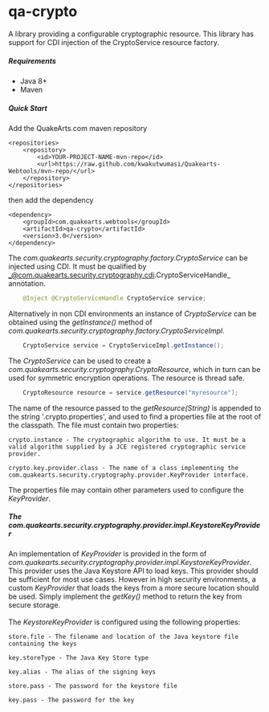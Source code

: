 # qa-crypto

A library providing a configurable cryptographic resource. This library has support for CDI injection of the CryptoService resource factory.

##### Requirements
* Java 8+
* Maven

##### Quick Start

Add the QuakeArts.com maven repository

```
<repositories>
    <repository>
        <id>YOUR-PROJECT-NAME-mvn-repo</id>
        <url>https://raw.github.com/kwakutwumasi/Quakearts-Webtools/mvn-repo/</url>
    </repository>
</repositories>

```

then add the dependency

```
<dependency>
	<groupId>com.quakearts.webtools</groupId>
	<artifactId>qa-crypto</artifactId>
	<version>3.0</version>
</dependency>

```

The _com.quakearts.security.cryptography.factory.CryptoService_ can be injected using CDI. It must be qualified by _@com.quakearts.security.cryptography.cdi.CryptoServiceHandle_ annotation.

```java
	@Inject @CryptoServiceHandle CryptoService service;
```

Alternatively in non CDI environments an instance of _CryptoService_ can be obtained using the _getInstance()_ method of _com.quakearts.security.cryptography.factory.CryptoServiceImpl_.

```java
	CryptoService service = CryptoServiceImpl.getInstance();
```

The _CryptoService_ can be used to create a _com.quakearts.security.cryptography.CryptoResource_, which in turn can be used for symmetric encryption operations. The resource is thread safe.

```java
	CryptoResource resource = service.getResource("myresource");
```

The name of the resource passed to the _getResource(String)_ is appended to the string '.crypto.properties', and used to find a properties file at the root of the classpath. The file must contain two properties:

```
crypto.instance - The cryptographic algorithm to use. It must be a valid algorithm supplied by a JCE registered cryptographic service provider.

crypto.key.provider.class - The name of a class implementing the com.quakearts.security.cryptography.provider.KeyProvider interface.

```

The properties file may contain other parameters used to configure the _KeyProvider_.

##### The com.quakearts.security.cryptography.provider.impl.KeystoreKeyProvider

An implementation of _KeyProvider_ is provided in the form of _com.quakearts.security.cryptography.provider.impl.KeystoreKeyProvider_. This provider uses the Java Keystore API to load keys. This provider should be sufficient for most use cases. However in high security environments, a custom _KeyProvider_ that loads the keys from a more secure location should be used. Simply implement the _getKey()_ method to return the key from secure storage.
<br /><br />
The _KeystoreKeyProvider_ is configured using the following properties:

```
store.file - The filename and location of the Java keystore file containing the keys

key.storeType - The Java Key Store type

key.alias - The alias of the signing keys

store.pass - The password for the keystore file

key.pass - The password for the key

```
